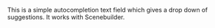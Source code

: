 This is a simple autocompletion text field which gives a drop down of suggestions. It works with Scenebuilder.